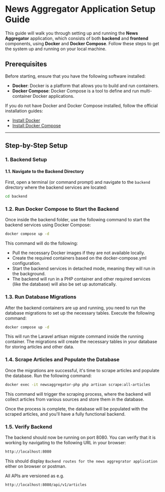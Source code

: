 # News Aggregator Application Setup Guide

This guide will walk you through setting up and running the **News Aggregator** application, which consists of both **backend** and **frontend** components, using **Docker** and **Docker Compose**. Follow these steps to get the system up and running on your local machine.

## Prerequisites

Before starting, ensure that you have the following software installed:

- **Docker**: Docker is a platform that allows you to build and run containers.
- **Docker Compose**: Docker Compose is a tool to define and run multi-container Docker applications.

If you do not have Docker and Docker Compose installed, follow the official installation guides:

- [Install Docker](https://docs.docker.com/get-docker/)
- [Install Docker Compose](https://docs.docker.com/compose/install/)

---

## Step-by-Step Setup

### 1. Backend Setup

#### 1.1. Navigate to the Backend Directory

First, open a terminal (or command prompt) and navigate to the `backend` directory where the backend services are located:

```bash
cd backend
```

### 1.2. Run Docker Compose to Start the Backend

Once inside the backend folder, use the following command to start the backend services using Docker Compose:

```bash
docker compose up -d
```

This command will do the following:

- Pull the necessary Docker images if they are not available locally.
- Create the required containers based on the docker-compose.yml configuration.
- Start the backend services in detached mode, meaning they will run in the background.
- The backend will run in a PHP container and other required services (like the database) will also be set up automatically.

### 1.3. Run Database Migrations

After the backend containers are up and running, you need to run the database migrations to set up the necessary tables. Execute the following command:

```bash
docker compose up -d
```

This will run the Laravel artisan migrate command inside the running container. The migrations will create the necessary tables in your database for storing articles and other data.

### 1.4. Scrape Articles and Populate the Database

Once the migrations are successful, it's time to scrape articles and populate the database. Run the following command:

```bash
docker exec -it newsaggregator-php php artisan scrape:all-articles
```

This command will trigger the scraping process, where the backend will collect articles from various sources and store them in the database.

Once the process is complete, the database will be populated with the scraped articles, and you'll have a fully functional backend.

### 1.5. Verify Backend

The backend should now be running on port 8080. You can verify that it is working by navigating to the following URL in your browser:

```bash
http://localhost:8080
```

This should display `Backend routes for the news aggregrator application` either on browser or postman.

All APIs are versioned as e.g.

```bash
http://localhost:8080/api/v1/articles
```

<!-- 1. make sure to have docker and docker compose installed
2. cd into the backend folder/directory and run *docker compose up -d*
3. Once done, run *docker exec -it newsaggregator-php php artisan migrate* to run the db migrations
4. Once completed succesfully, scrape the articles and add data to the database by running *docker exec -it newsaggregator-php php artisan scrape:all-articles*
5. After succesful completion, the backend should be running on port 8080 and the db should have all the scrapped articles.
6. Now, to run the frontend, cd into the frontend folder and run *docker build -t frontend .* to create build the dockerfile
7. To run the react frontend, run the docker image on port 3000 - *docker run -p 3000:80 frontend* -->

